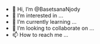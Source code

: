 - 👋 Hi, I’m @BasetsanaNjody
- 👀 I’m interested in ...
- 🌱 I’m currently learning ...
- 💞️ I’m looking to collaborate on ...
- 📫 How to reach me ...

<!---
BasetsanaNjody/BasetsanaNjody is a ✨ special ✨ repository because its `README.md` (this file) appears on your GitHub profile.
You can click the Preview link to take a look at your changes.
--->
